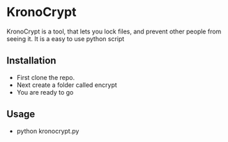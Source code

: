 # KronoCrypt

KronoCrypt is a tool, that lets you lock files, and prevent other people from seeing it. It is a easy to use python script

## Installation

* First clone the repo.
* Next create a folder called encrypt
* You are ready to go

## Usage

* python kronocrypt.py
